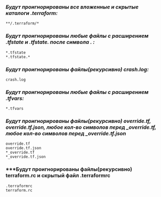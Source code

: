 ### ***Будут проигнорированы все вложенные и скрытые каталоги .terraform:***
```console
**/.terraform/*
```
### ***Будут проигнорированы любые файлы с расширением .tfstate и .tfstate. после символа . :***
```console
*.tfstate
*.tfstate.*
```
### ***Будут проигнорированы файлы(рекурсивно) crash.log:***
```console
crash.log
```
### ***Будут проигнорированы любые файлы с расширением .tfvars:***
```console
*.tfvars
```
### ***Будут проигнорированы файлы(рекурсивно) override.tf, override.tf.json, любое кол-во символов перед _override.tf, любое кол-во символов перед _override.tf.json***
```console
override.tf
override.tf.json
*_override.tf
*_override.tf.json
```

### ***Будут проигнорированы файлы(рекурсивно) terraform.rc и скрытый файл .terraformrc
```console
.terraformrc
terraform.rc
```